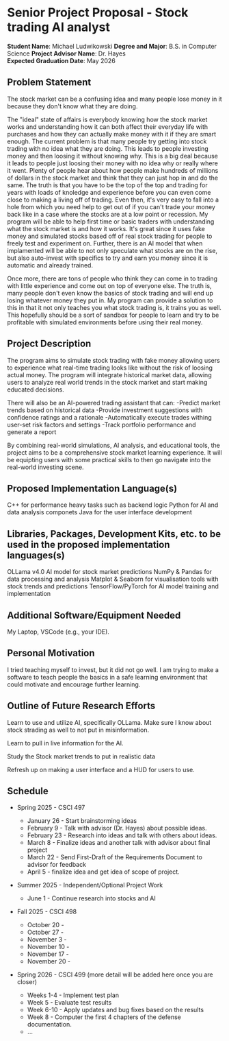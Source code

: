 Senior Project Proposal - Stock trading AI analyst
===================================================

**Student Name**: Michael Ludwikowski 
**Degree and Major**: B.S. in Computer Science
**Project Advisor Name**: Dr. Hayes  
**Expected Graduation Date**: May 2026 


Problem Statement
-----------------

The stock market can be a confusing idea and many people lose money in it because they don't know what they are doing.

The "ideal" state of affairs is everybody knowing how the stock market works and understanding how it can both affect their everyday life with purchases and how they can actually make money with it if they are smart enough. The current problem is that many people try getting into stock trading with no idea what they are doing. This leads to people investing money and then loosing it without knowing why. This is a big deal because it leads to people just loosing their money with no idea why or really where it went. Plenty of people hear about how people make hundreds of millions of dollars in the stock market and think that they can just hop in and do the same. The truth is that you have to be the top of the top and trading for years with loads of knoledge and experience before you can even come close to making a living off of trading. Even then, it's very easy to fall into a hole from which you need help to get out of if you can't trade your money back like in a case where the stocks are at a low point or recession. My program will be able to help first time or basic traders with understanding what the stock market is and how it works. It's great since it uses fake money and simulated stocks based off of real stock trading for people to freely test and experiment on. Further, there is an AI model that when implamented will be able to not only speculate what stocks are on the rise, but also auto-invest with specifics to try and earn you money since it is automatic and already trained. 

Once more, there are tons of people who think they can come in to trading with little experience and come out on top of everyone else. The truth is, many people don't even know the basics of stock trading and will end up losing whatever money they put in. My program can provide a solution to this in that it not only teaches you what stock trading is, it trains you as well. This hopefully should be a sort of sandbox for people to learn and try to be profitable with simulated environments before using their real money. 


Project Description
-------------------

The program aims to simulate stock trading with fake money allowing users to experience what real-time trading looks like without the risk of loosing actual money. The program will integrate historical market data, allowing users to analyze real world trends in the stock market and start making educated decisions.

There will also be an AI-powered trading assistant that can: 
    -Predict market trends based on historical data
    -Provide investment suggestions with confidence ratings and a rationale
    -Automatically execute trades withing user-set risk factors and settings
    -Track portfolio performance and generate a report 

By combining real-world simulations, AI analysis, and educational tools, the project aims to be a comprehensive stock market learning experience. It will be equipting users with some practical skills to then go navigate into the real-world investing scene.

Proposed Implementation Language(s) 
-----------------------------------

C++ for performance heavy tasks such as backend logic
Python for AI and data analysis componets
Java for the user interface development

Libraries, Packages, Development Kits, etc. to be used in the proposed implementation languages(s)
--------------------------------------------------------------------------------------------------

OLLama v4.0 AI model for stock market predictions
NumPy & Pandas for data processing and analysis
Matplot & Seaborn for visualisation tools with stock trends and predictions
TensorFlow/PyTorch for AI model training and implementation


Additional Software/Equipment Needed
------------------------------------

My Laptop, VSCode (e.g., your IDE).

Personal Motivation
-------------------

I tried teaching myself to invest, but it did not go well. I am trying to make a software to teach people the basics in a safe learning environment that could
motivate and encourage further learning. 

Outline of Future Research Efforts
----------------------------------

Learn to use and utilize AI, specifically OLLama. Make sure I know about stock strading as well to not put in misinformation.

Learn to pull in live information for the AI.

Study the Stock market trends to put in realistic data

Refresh up on making a user interface and a HUD for users to use.

Schedule
--------

*   Spring 2025 - CSCI 497
    -   January 26 - Start brainstorming ideas    
    -   February 9 - Talk with advisor (Dr. Hayes) about possible ideas.
    -   February 23 - Research into ideas and talk with others about ideas.
    -   March 8 - Finalize ideas and another talk with advisor about final project
    -   March 22 - Send First-Draft of the Requirements Document to advisor for feedback
    -   April 5 - finalize idea and get idea of scope of project.

*   Summer 2025 - Independent/Optional Project Work
    -   June 1 - Continue research into stocks and AI

*   Fall 2025 - CSCI 498
    -   October 20 - 
    -   October 27 - 
    -   November 3 - 
    -   November 10 - 
    -   November 17 - 
    -   November 20 - 

*   Spring 2026 - CSCI 499 (more detail will be added here once you are closer)
    -   Weeks 1-4 - Implement test plan
    -   Week 5 - Evaluate test results
    -   Week 6-10 - Apply updates and bug fixes based on the results
    -   Week 8 - Computer the first 4 chapters of the defense documentation.
    -   ...


